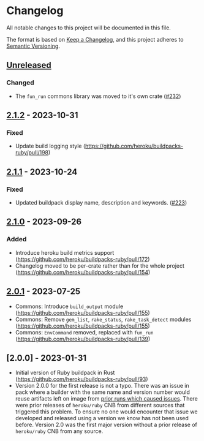 # Changelog

All notable changes to this project will be documented in this file.

The format is based on [Keep a Changelog](https://keepachangelog.com/en/1.1.0/),
and this project adheres to [Semantic Versioning](https://semver.org/spec/v2.0.0.html).

## [Unreleased]

### Changed

- The `fun_run` commons library was moved to it's own crate ([#232](https://github.com/heroku/buildpacks-ruby/pull/232))

## [2.1.2] - 2023-10-31

### Fixed

- Update build logging style (https://github.com/heroku/buildpacks-ruby/pull/198)

## [2.1.1] - 2023-10-24

### Fixed

- Updated buildpack display name, description and keywords. ([#223](https://github.com/heroku/buildpack-ruby/pull/223))

## [2.1.0] - 2023-09-26

### Added

- Introduce heroku build metrics support (https://github.com/heroku/buildpacks-ruby/pull/172)
- Changelog moved to be per-crate rather than for the whole project (https://github.com/heroku/buildpacks-ruby/pull/154)

## [2.0.1] - 2023-07-25

- Commons: Introduce `build_output` module (https://github.com/heroku/buildpacks-ruby/pull/155)
- Commons: Remove `gem_list`, `rake_status`, `rake_task_detect` modules (https://github.com/heroku/buildpacks-ruby/pull/155)
- Commons: `EnvCommand` removed, replaced with `fun_run` (https://github.com/heroku/buildpacks-ruby/pull/139)

## [2.0.0] - 2023-01-31

- Initial version of Ruby buildpack in Rust (https://github.com/heroku/buildpacks-ruby/pull/93)
- Version 2.0.0 for the first release is not a typo. There was an issue in pack where a builder with the same name and version number would reuse artifacts left on image from [prior runs which caused issues](https://github.com/buildpacks/pack/issues/1322#issuecomment-1038241038). There were prior releases of `heroku/ruby` CNB from different sources that triggered this problem. To ensure no one would encounter that issue we developed and released using a version we know has not been used before. Version 2.0 was the first major version without a prior release of `heroku/ruby` CNB from any source.

[unreleased]: https://github.com/heroku/buildpacks-ruby/compare/v2.1.2...HEAD
[2.1.2]: https://github.com/heroku/buildpacks-ruby/compare/v2.1.1...v2.1.2
[2.1.1]: https://github.com/heroku/buildpacks-ruby/compare/v2.1.0...v2.1.1
[2.1.0]: https://github.com/heroku/buildpacks-ruby/compare/v2.0.1...v2.1.0
[2.0.1]: https://github.com/heroku/buildpacks-ruby/releases/tag/v2.0.1
